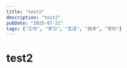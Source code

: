 ```yaml
---
title: "test2"
description: "test2"
pubDate: "2025-07-21"
tags: ["工作", "学习", "生活", "技术", "写作"]
---
```



# test2

